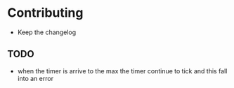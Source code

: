 # Contributing

- Keep the changelog

## TODO

- when the timer is arrive to the max the timer continue to tick and this fall into an error
